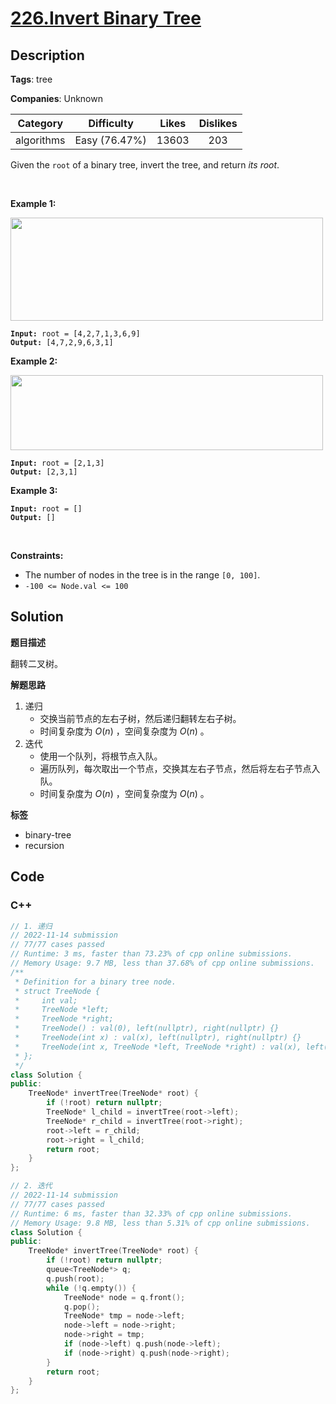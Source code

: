# [226.Invert Binary Tree](https://leetcode.com/problems/invert-binary-tree/description/)

## Description

**Tags**: tree

**Companies**: Unknown

|  Category  |  Difficulty   | Likes | Dislikes |
| :--------: | :-----------: | :---: | :------: |
| algorithms | Easy (76.47%) | 13603 |   203    |

<p>Given the <code>root</code> of a binary tree, invert the tree, and return <em>its root</em>.</p>
<p>&nbsp;</p>
<p><strong class="example">Example 1:</strong></p>
<img alt="" src="https://assets.leetcode.com/uploads/2021/03/14/invert1-tree.jpg" style="width: 500px; height: 165px;" />
<pre><code><strong>Input:</strong> root = [4,2,7,1,3,6,9]
<strong>Output:</strong> [4,7,2,9,6,3,1]</code></pre>
<p><strong class="example">Example 2:</strong></p>
<img alt="" src="https://assets.leetcode.com/uploads/2021/03/14/invert2-tree.jpg" style="width: 500px; height: 120px;" />
<pre><code><strong>Input:</strong> root = [2,1,3]
<strong>Output:</strong> [2,3,1]</code></pre>
<p><strong class="example">Example 3:</strong></p>
<pre><code><strong>Input:</strong> root = []
<strong>Output:</strong> []</code></pre>
<p>&nbsp;</p>
<p><strong>Constraints:</strong></p>
<ul>
  <li>The number of nodes in the tree is in the range <code>[0, 100]</code>.</li>
  <li><code>-100 &lt;= Node.val &lt;= 100</code></li>
</ul>

## Solution

**题目描述**

翻转二叉树。

**解题思路**

1. 递归
   - 交换当前节点的左右子树，然后递归翻转左右子树。
   - 时间复杂度为 $O(n)$ ，空间复杂度为 $O(n)$ 。
2. 迭代
   - 使用一个队列，将根节点入队。
   - 遍历队列，每次取出一个节点，交换其左右子节点，然后将左右子节点入队。
   - 时间复杂度为 $O(n)$ ，空间复杂度为 $O(n)$ 。

**标签**

- binary-tree
- recursion

<!-- code start -->
## Code

### C++

```cpp
// 1. 递归
// 2022-11-14 submission
// 77/77 cases passed
// Runtime: 3 ms, faster than 73.23% of cpp online submissions.
// Memory Usage: 9.7 MB, less than 37.68% of cpp online submissions.
/**
 * Definition for a binary tree node.
 * struct TreeNode {
 *     int val;
 *     TreeNode *left;
 *     TreeNode *right;
 *     TreeNode() : val(0), left(nullptr), right(nullptr) {}
 *     TreeNode(int x) : val(x), left(nullptr), right(nullptr) {}
 *     TreeNode(int x, TreeNode *left, TreeNode *right) : val(x), left(left), right(right) {}
 * };
 */
class Solution {
public:
    TreeNode* invertTree(TreeNode* root) {
        if (!root) return nullptr;
        TreeNode* l_child = invertTree(root->left);
        TreeNode* r_child = invertTree(root->right);
        root->left = r_child;
        root->right = l_child;
        return root;
    }
};
```

```cpp
// 2. 迭代
// 2022-11-14 submission
// 77/77 cases passed
// Runtime: 6 ms, faster than 32.33% of cpp online submissions.
// Memory Usage: 9.8 MB, less than 5.31% of cpp online submissions.
class Solution {
public:
    TreeNode* invertTree(TreeNode* root) {
        if (!root) return nullptr;
        queue<TreeNode*> q;
        q.push(root);
        while (!q.empty()) {
            TreeNode* node = q.front();
            q.pop();
            TreeNode* tmp = node->left;
            node->left = node->right;
            node->right = tmp;
            if (node->left) q.push(node->left);
            if (node->right) q.push(node->right);
        }
        return root;
    }
};
```

<!-- code end -->
